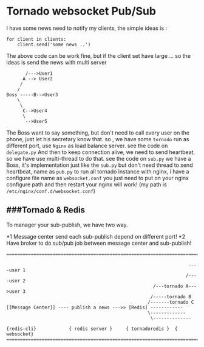# Tornado websocket  Pub/Sub

I have some news need to notify my clients, the simple ideas is :

```
for client in clients:
    client.send('some news ..')

```
The above code can be work fine, but if the client set have large ...
so the ideas is send the news with multi server

```
       /--->User1
      A --> User2
     /
    /
Boss -----B-->User3
    \
     \
      C-->User4
      \
       -->User5
``` 
The Boss want to say something, but don't need to call every user on the phone, just let his secretary know that.
so , we have some `tornado` run as different port, use `Nginx` as load balance server. see the code on `delegate.py`
And then to keep connection alive, we need to send heartbeat, so we have use multi-thread to do that. see the code on
`sub.py` we have a Boss, it's implementation just like the `sub.py` but don't need thread to send heartbeat, name as `pub.py`
to run all tornado instance with nginx, i have a configure file name as `websocket.conf` you just need to put on your nginx configure 
path and then restart your nginx will work! (my path is `/etc/nginx/conf.d/websocket.conf`) 

###Tornado & Redis
------
To manager your sub-publish, we have two way.

*1 Message center send each sub-publish depend on different port!
*2 Have broker to do sub/pub job between message center and sub-publish!

```
============================================================================

                                                                   ----user 1
                                                                  /----user 2
                                                      /---tornado A--->user 3
                                                     /-----tornado B
                                                    /-------tornado C
[[Message Center]] ---- publish a news --->> [Redis] ------------
                                                    \-------------
                                                     \--------------

{redis-cli}            { redis server }     { tornadoredis }  { websocket}
============================================================================
```
